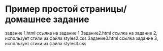 # Пример простой страницы/домашнее задание
задание 1.html ссылка на задание 1
Задание2.html ссылка на задание 2, использует стили из файла styles2.css
Задание3.html ссылка задание 3, использует стики из файла styles3.css